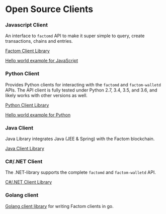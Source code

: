 # Open Source Clients

### Javascript Client

An interface to `factomd` API to make it super simple to query, create transactions, chains and entries.

[Factom Client Library](https://github.com/PaulBernier/factomjs) 

[Hello world example for JavaScript](https://developers.factomprotocol.org/start/hello-world-examples/javascript)

### Python Client

Provides Python clients for interacting with the `factomd` and `factom-walletd` APIs. The API client is fully tested under Python 2.7, 3.4, 3.5, and 3.6, and likely works with other versions as well.

[Python Client Library](https://github.com/TRGG3R/factom-api)  
  
[Hello world example for Python](https://developers.factomprotocol.org/start/hello-world-examples/python)

### Java Client

Java Library integrates Java \(JEE & Spring\) with the Factom blockchain.

[Java Client Library](https://github.com/bi-foundation/factom-java)

### C\#/.NET Client

The .NET-library supports the complete `factomd` and `factom-walletd` API.

[C\#/.NET Client Library](https://github.com/FactoidAuthority/FactomSharp)

### Golang client

[Golang client library](https://github.com/FactomProject/factom) for writing Factom clients in go.

